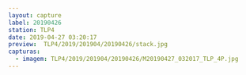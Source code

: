 ```yaml
---
layout: capture
label: 20190426
station: TLP4
date: 2019-04-27 03:20:17
preview:  TLP4/2019/201904/20190426/stack.jpg
capturas:
  - imagem: TLP4/2019/201904/20190426/M20190427_032017_TLP_4P.jpg
---
```

